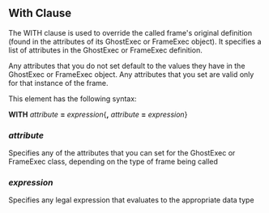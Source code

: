 ## With Clause

The WITH clause is used to override the called frame's original definition (found in the attributes of its GhostExec or FrameExec object). It specifies a list of attributes in the GhostExec or FrameExec definition.

Any attributes that you do not set default to the values they have in the GhostExec or FrameExec object. Any attributes that you set are valid only for that instance of the frame.

This element has the following syntax:

**WITH** *attribute* **=** *expression*{**,** *attribute* **=** *expression*}

### *attribute*

Specifies any of the attributes that you can set for the GhostExec or FrameExec class, depending on the type of frame being called

### *expression*

Specifies any legal expression that evaluates to the appropriate data type
